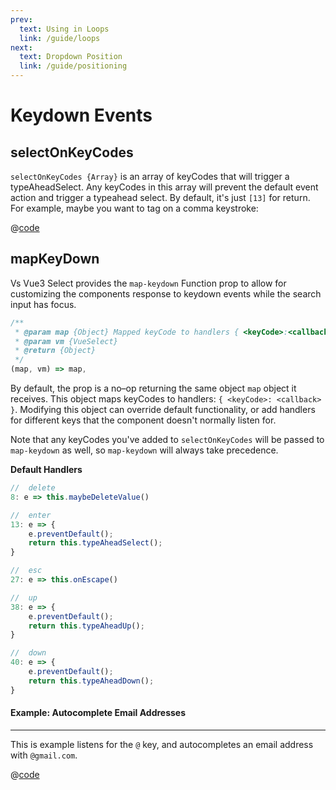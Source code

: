 ```yaml
---
prev:
  text: Using in Loops
  link: /guide/loops
next:
  text: Dropdown Position
  link: /guide/positioning
---
```


# Keydown Events

## selectOnKeyCodes

`selectOnKeyCodes {Array}` is an array of keyCodes that will trigger a
typeAheadSelect. Any keyCodes in this array will prevent the default event
action and trigger a typeahead select. By default, it's just `[13]` for return.
For example, maybe you want to tag on a comma keystroke:

<TagOnComma /> 
 
@[code](../.vuepress/components/TagOnComma.vue)

## mapKeyDown

Vs Vue3 Select provides the `map-keydown` Function prop to allow for customizing the
components response to keydown events while the search input has focus.

```js
/**
 * @param map {Object} Mapped keyCode to handlers { <keyCode>:<callback> }
 * @param vm {VueSelect}
 * @return {Object}
 */
(map, vm) => map,
```

By default, the prop is a no–op returning the same object `map` object it
receives. This object maps keyCodes to handlers: `{ <keyCode>: <callback> }`.
Modifying this object can override default functionality, or add handlers for
different keys that the component doesn't normally listen for.

Note that any keyCodes you've added to `selectOnKeyCodes` will be passed to
`map-keydown` as well, so `map-keydown` will always take precedence.

**Default Handlers**

```js
//  delete
8: e => this.maybeDeleteValue()

//  enter
13: e => {
    e.preventDefault();
    return this.typeAheadSelect();
}

//  esc
27: e => this.onEscape()

//  up
38: e => {
    e.preventDefault();
    return this.typeAheadUp();
}

//  down
40: e => {
    e.preventDefault();
    return this.typeAheadDown();
}
```

#### Example: Autocomplete Email Addresses

---

This is example listens for the `@` key, and autocompletes an email address with
`@gmail.com`.

<CustomHandlers />

@[code](../.vuepress/components/CustomHandlers.vue)
